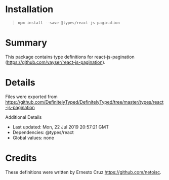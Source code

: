# Installation
> `npm install --save @types/react-js-pagination`

# Summary
This package contains type definitions for react-js-pagination (https://github.com/vayser/react-js-pagination).

# Details
Files were exported from https://github.com/DefinitelyTyped/DefinitelyTyped/tree/master/types/react-js-pagination

Additional Details
 * Last updated: Mon, 22 Jul 2019 20:57:21 GMT
 * Dependencies: @types/react
 * Global values: none

# Credits
These definitions were written by Ernesto Cruz <https://github.com/netoisc>.
